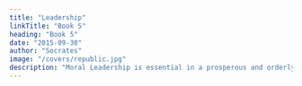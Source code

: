 ```yaml
---
title: "Leadership"
linkTitle: "Book 5"
heading: "Book 5"
date: "2015-09-30"
author: "Socrates"
image: "/covers/republic.jpg"
description: "Moral Leadership is essential in a prosperous and orderly state. Here, Socrates explains the rules for the Guardian caste"
---
```


